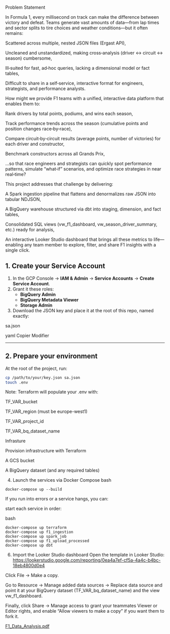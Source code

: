 Problem Statement

In Formula 1, every millisecond on track can make the difference between victory and defeat. Teams generate vast amounts of data—from lap times and sector splits to tire choices and weather conditions—but it often remains:

Scattered across multiple, nested JSON files (Ergast API),

Uncleaned and unstandardized, making cross‑analysis (driver ↔ circuit ↔ season) cumbersome,

Ill‑suited for fast, ad‑hoc queries, lacking a dimensional model or fact tables,

Difficult to share in a self‑service, interactive format for engineers, strategists, and performance analysts.

How might we provide F1 teams with a unified, interactive data platform that enables them to:

Rank drivers by total points, podiums, and wins each season,

Track performance trends across the season (cumulative points and position changes race‑by‑race),

Compare circuit‑by‑circuit results (average points, number of victories) for each driver and constructor,

Benchmark constructors across all Grands Prix,

…so that race engineers and strategists can quickly spot performance patterns, simulate “what‑if” scenarios, and optimize race strategies in near real‑time?

This project addresses that challenge by delivering:

A Spark ingestion pipeline that flattens and denormalizes raw JSON into tabular NDJSON,

A BigQuery warehouse structured via dbt into staging, dimension, and fact tables,

Consolidated SQL views (vw_f1_dashboard, vw_season_driver_summary, etc.) ready for analysis,

An interactive Looker Studio dashboard that brings all these metrics to life—enabling any team member to explore, filter, and share F1 insights with a single click.


## 1. Create your Service Account

1. In the GCP Console → **IAM & Admin** → **Service Accounts** → **Create Service Account**.  
2. Grant it these roles:  
   - **BigQuery Admin**  
   - **BigQuery Metadata Viewer**  
   - **Storage Admin**  
3. Download the JSON key and place it at the root of this repo, named exactly:

sa.json

yaml
Copier
Modifier

---

## 2. Prepare your environment

At the root of the project, run:

```bash
cp /path/to/your/key.json sa.json
touch .env
```

Note: Terraform will populate your .env with:

TF_VAR_bucket

TF_VAR_region (must be europe-west1)

TF_VAR_project_id

TF_VAR_bq_dataset_name

Infrasture

Provision infrastructure with Terraform

A GCS bucket

A BigQuery dataset (and any required tables)

4. Launch the services via Docker Compose
bash
```
docker-compose up --build
```

If you run into errors or a service hangs, you can:

start each service in order:

bash
```
docker-compose up terraform
docker-compose up f1_ingestion
docker-compose up spark_job
docker-compose up f1_upload_processed
docker-compose up dbt
```

6. Import the Looker Studio dashboard
Open the template in Looker Studio:
https://lookerstudio.google.com/reporting/0ea4a7ef-cf5a-4a4c-b4bc-18eb4800d0e4

Click File → Make a copy.

Go to Resource → Manage added data sources → Replace data source and point it at your BigQuery dataset (TF_VAR_bq_dataset_name) and the view vw_f1_dashboard.

Finally, click Share → Manage access to grant your teammates Viewer or Editor rights, and enable “Allow viewers to make a copy” if you want them to fork it.

[F1_Data_Analysis.pdf](https://github.com/user-attachments/files/19813140/F1_Data_Analysis.pdf)
